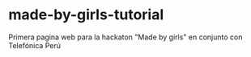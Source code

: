 # made-by-girls-tutorial
Primera pagina web para la hackaton "Made by girls" en conjunto con Telefónica Perú
